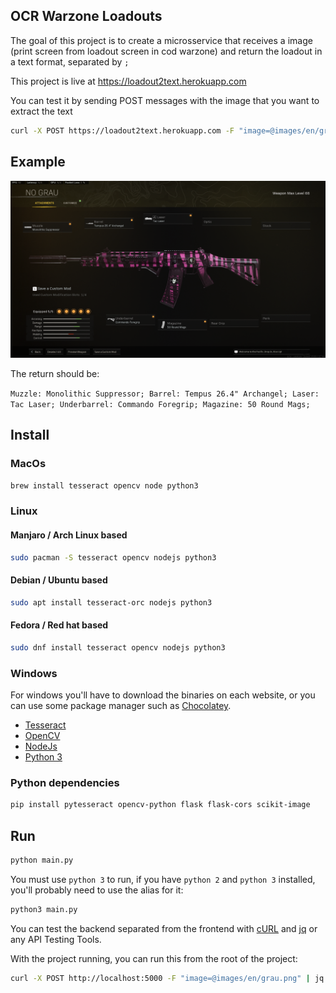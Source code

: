 ## OCR Warzone Loadouts

The goal of this project is to create a microsservice that receives a image (print screen from loadout screen in cod warzone) and return the loadout in a text format, separated by `;`


This project is live at https://loadout2text.herokuapp.com

You can test it by sending POST messages with the image that you want to extract the text
```bash
curl -X POST https://loadout2text.herokuapp.com -F "image=@images/en/grau.png" | jq
```

## Example 
![Grau loadout](images/en/grau.png)

The return should be:

`Muzzle: Monolithic Suppressor; Barrel: Tempus 26.4" Archangel; Laser: Tac Laser; Underbarrel: Commando Foregrip; Magazine: 50 Round Mags;`


## Install

### MacOs
```bash
brew install tesseract opencv node python3
```

### Linux

#### Manjaro / Arch Linux based
```bash
sudo pacman -S tesseract opencv nodejs python3
```

#### Debian / Ubuntu based
```bash
sudo apt install tesseract-orc nodejs python3
```

#### Fedora / Red hat based
```bash
sudo dnf install tesseract opencv nodejs python3
```

### Windows
For windows you'll have to download the binaries on each website, or you can use some package manager such as [Chocolatey](https://chocolatey.org/).
 - [Tesseract](https://github.com/UB-Mannheim/tesseract/wiki)
 - [OpenCV](https://opencv.org/releases/)
 - [NodeJs](https://nodejs.org/en/download/)
 - [Python 3](https://www.python.org/downloads/)

### Python dependencies
```bash
pip install pytesseract opencv-python flask flask-cors scikit-image
```

## Run
```bash
python main.py
```

You must use `python 3` to run, if you have `python 2` and `python 3` installed, you'll probably need to use the alias for it:
```bash
python3 main.py
```

You can test the backend separated from the frontend with [cURL](https://curl.se/) and [jq](https://stedolan.github.io/jq/) or any API Testing Tools.

With the project running, you can run this from the root of the project:
```bash
curl -X POST http://localhost:5000 -F "image=@images/en/grau.png" | jq
```
